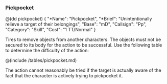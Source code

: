 ### Pickpocket

@(dd pickpocket)
{ 
  "*Name": "Pickpocket",
  "*Brief": "Unintentionally relieve a target of their belongings",
  "Base": "mD",
  "Callsign": "Pp",
  "Category": "Skill",
  "Cost": "1 TT/Normal"
}

Tires to remove objects from another characters. The objects must not be
secured to its body for the action to be successful. Use the following
table to determine the difficulty of the action:

@(include /tables/pickpocket.md)

The action cannot reasonably be tried if the target is actually aware of
the fact that the character is actively trying to pickpocket it.
